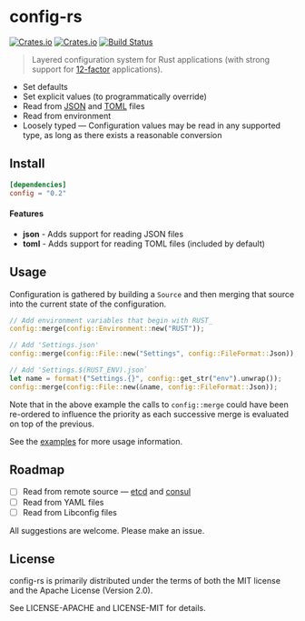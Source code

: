 # config-rs
[![Crates.io](https://img.shields.io/crates/v/config.svg)](https://crates.io/crates/config)
[![Crates.io](https://img.shields.io/crates/dv/config.svg)](https://crates.io/crates/config)
[![Build Status](https://travis-ci.org/mehcode/config-rs.svg?branch=master)](https://travis-ci.org/mehcode/config-rs)
> Layered configuration system for Rust applications (with strong support for [12-factor] applications).

[12-factor]: https://12factor.net/config
 
 - Set defaults
 - Set explicit values (to programmatically override)
 - Read from [JSON] and [TOML] files
 - Read from environment
 - Loosely typed — Configuration values may be read in any supported type, as long as there exists a reasonable conversion

[JSON]: https://github.com/serde-rs/json
[TOML]: https://github.com/toml-lang/toml

## Install

```toml
[dependencies]
config = "0.2"
```

#### Features

 - **json** - Adds support for reading JSON files
 - **toml** - Adds support for reading TOML files (included by default)

## Usage

Configuration is gathered by building a `Source` and then merging that source into the 
current state of the configuration.

```rust
// Add environment variables that begin with RUST_
config::merge(config::Environment::new("RUST"));

// Add 'Settings.json'
config::merge(config::File::new("Settings", config::FileFormat::Json));

// Add 'Settings.$(RUST_ENV).json`
let name = format!("Settings.{}", config::get_str("env").unwrap());
config::merge(config::File::new(&name, config::FileFormat::Json));
```

Note that in the above example the calls to `config::merge` could have 
been re-ordered to influence the priority as each successive merge 
is evaluated on top of the previous.

See the [examples](https://github.com/mehcode/config-rs/tree/master/examples) for 
more usage information.

## Roadmap
 - [ ] Read from remote source — [etcd](https://github.com/jimmycuadra/rust-etcd) and [consul](https://github.com/stusmall/consul-rust)
 - [ ] Read from YAML files
 - [ ] Read from Libconfig files
 
All suggestions are welcome. Please make an issue.

## License

config-rs is primarily distributed under the terms of both the MIT license and the Apache License (Version 2.0).

See LICENSE-APACHE and LICENSE-MIT for details.
